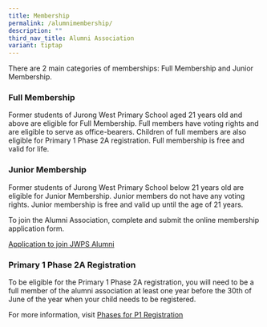 ```yaml
---
title: Membership
permalink: /alumnimembership/
description: ""
third_nav_title: Alumni Association
variant: tiptap
---
```

<p>There are 2 main categories of memberships: Full Membership and Junior Membership.</p><h3>Full Membership</h3><p>Former students of Jurong West Primary School aged 21 years old and above are eligible for Full Membership. Full members have voting rights and are eligible to serve as office-bearers. Children of full members are also eligible for Primary 1 Phase 2A registration. Full membership is free and valid for life.</p><h3>Junior Membership</h3><p>Former students of Jurong West Primary School below 21 years old are eligible for Junior Membership. Junior members do not have any voting rights. Junior membership is free and valid up until the age of 21 years.</p><p>To join the Alumni Association, complete and submit the online membership application form.</p><p><a href="https://goo.gl/forms/A4423pqTTSMALgKz2" rel="noopener noreferrer nofollow" target="_blank">Application to join JWPS Alumni</a></p><h3>Primary 1 Phase 2A Registration</h3><p>To be eligible for the Primary 1 Phase 2A registration, you will need to be a full member of the alumni association at least one year before the 30th of June of the year when your child needs to be registered.</p><p>For more information, visit <a href="https://www.moe.gov.sg/primary/p1-registration/registration-phases-key-dates?pt=2A" rel="noopener noreferrer nofollow" target="_blank">Phases for P1 Registration</a></p>